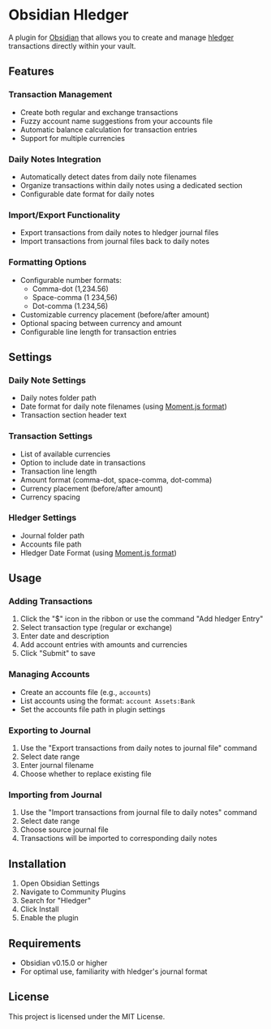 # Obsidian Hledger

A plugin for [Obsidian](https://obsidian.md) that allows you to create and manage [hledger](https://hledger.org/) transactions directly within your vault.

## Features

### Transaction Management
- Create both regular and exchange transactions
- Fuzzy account name suggestions from your accounts file
- Automatic balance calculation for transaction entries
- Support for multiple currencies

### Daily Notes Integration
- Automatically detect dates from daily note filenames
- Organize transactions within daily notes using a dedicated section
- Configurable date format for daily notes

### Import/Export Functionality
- Export transactions from daily notes to hledger journal files
- Import transactions from journal files back to daily notes

### Formatting Options
- Configurable number formats:
  - Comma-dot (1,234.56)
  - Space-comma (1 234,56)
  - Dot-comma (1.234,56)
- Customizable currency placement (before/after amount)
- Optional spacing between currency and amount
- Configurable line length for transaction entries

## Settings

### Daily Note Settings
- Daily notes folder path
- Date format for daily note filenames (using [Moment.js format](https://momentjs.com/docs/#/displaying/format/))
- Transaction section header text

### Transaction Settings
- List of available currencies
- Option to include date in transactions
- Transaction line length
- Amount format (comma-dot, space-comma, dot-comma)
- Currency placement (before/after amount)
- Currency spacing

### Hledger Settings
- Journal folder path
- Accounts file path
- Hledger Date Format (using [Moment.js format](https://momentjs.com/docs/#/displaying/format/))

## Usage

### Adding Transactions
1. Click the "$" icon in the ribbon or use the command "Add hledger Entry"
2. Select transaction type (regular or exchange)
3. Enter date and description
4. Add account entries with amounts and currencies
5. Click "Submit" to save

### Managing Accounts
- Create an accounts file (e.g., `accounts`)
- List accounts using the format: `account Assets:Bank`
- Set the accounts file path in plugin settings

### Exporting to Journal
1. Use the "Export transactions from daily notes to journal file" command
2. Select date range
3. Enter journal filename
4. Choose whether to replace existing file

### Importing from Journal
1. Use the "Import transactions from journal file to daily notes" command
2. Select date range
3. Choose source journal file
4. Transactions will be imported to corresponding daily notes

## Installation

1. Open Obsidian Settings
2. Navigate to Community Plugins
3. Search for "Hledger"
4. Click Install
5. Enable the plugin

## Requirements

- Obsidian v0.15.0 or higher
- For optimal use, familiarity with hledger's journal format

## License

This project is licensed under the MIT License. 